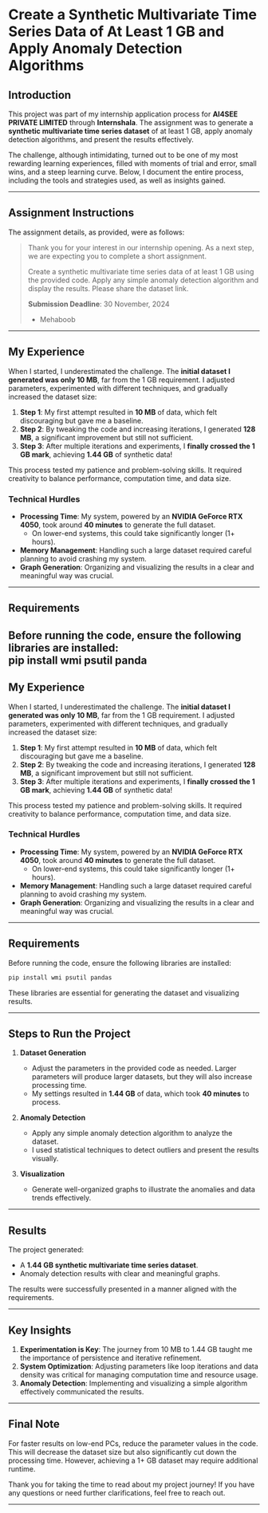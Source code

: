 # Create a Synthetic Multivariate Time Series Data of At Least 1 GB and Apply Anomaly Detection Algorithms  

## Introduction  
This project was part of my internship application process for **AI4SEE PRIVATE LIMITED** through **Internshala**. The assignment was to generate a **synthetic multivariate time series dataset** of at least 1 GB, apply anomaly detection algorithms, and present the results effectively.  

The challenge, although intimidating, turned out to be one of my most rewarding learning experiences, filled with moments of trial and error, small wins, and a steep learning curve. Below, I document the entire process, including the tools and strategies used, as well as insights gained.  

---

## Assignment Instructions  
The assignment details, as provided, were as follows:  

> Thank you for your interest in our internship opening. As a next step, we are expecting you to complete a short assignment.  
>  
> Create a synthetic multivariate time series data of at least 1 GB using the provided code. Apply any simple anomaly detection algorithm and display the results. Please share the dataset link.  
>  
> **Submission Deadline**: 30 November, 2024  
> - Mehaboob  

---

## My Experience  

When I started, I underestimated the challenge. The **initial dataset I generated was only 10 MB**, far from the 1 GB requirement. I adjusted parameters, experimented with different techniques, and gradually increased the dataset size:  

1. **Step 1**: My first attempt resulted in **10 MB** of data, which felt discouraging but gave me a baseline.  
2. **Step 2**: By tweaking the code and increasing iterations, I generated **128 MB**, a significant improvement but still not sufficient.  
3. **Step 3**: After multiple iterations and experiments, I **finally crossed the 1 GB mark**, achieving **1.44 GB** of synthetic data!  

This process tested my patience and problem-solving skills. It required creativity to balance performance, computation time, and data size.  

### Technical Hurdles  

- **Processing Time**: My system, powered by an **NVIDIA GeForce RTX 4050**, took around **40 minutes** to generate the full dataset.  
  - On lower-end systems, this could take significantly longer (1+ hours).  
- **Memory Management**: Handling such a large dataset required careful planning to avoid crashing my system.  
- **Graph Generation**: Organizing and visualizing the results in a clear and meaningful way was crucial.  

---

## Requirements  

Before running the code, ensure the following libraries are installed:  
pip install wmi psutil panda
---

## My Experience  

When I started, I underestimated the challenge. The **initial dataset I generated was only 10 MB**, far from the 1 GB requirement. I adjusted parameters, experimented with different techniques, and gradually increased the dataset size:  

1. **Step 1**: My first attempt resulted in **10 MB** of data, which felt discouraging but gave me a baseline.  
2. **Step 2**: By tweaking the code and increasing iterations, I generated **128 MB**, a significant improvement but still not sufficient.  
3. **Step 3**: After multiple iterations and experiments, I **finally crossed the 1 GB mark**, achieving **1.44 GB** of synthetic data!  

This process tested my patience and problem-solving skills. It required creativity to balance performance, computation time, and data size.  

### Technical Hurdles  

- **Processing Time**: My system, powered by an **NVIDIA GeForce RTX 4050**, took around **40 minutes** to generate the full dataset.  
  - On lower-end systems, this could take significantly longer (1+ hours).  
- **Memory Management**: Handling such a large dataset required careful planning to avoid crashing my system.  
- **Graph Generation**: Organizing and visualizing the results in a clear and meaningful way was crucial.  

---

## Requirements  

Before running the code, ensure the following libraries are installed:  

```bash
pip install wmi psutil pandas
```  

These libraries are essential for generating the dataset and visualizing results.  

---

## Steps to Run the Project  

1. **Dataset Generation**  
   - Adjust the parameters in the provided code as needed. Larger parameters will produce larger datasets, but they will also increase processing time.  
   - My settings resulted in **1.44 GB** of data, which took **40 minutes** to process.  

2. **Anomaly Detection**  
   - Apply any simple anomaly detection algorithm to analyze the dataset.  
   - I used statistical techniques to detect outliers and present the results visually.  

3. **Visualization**  
   - Generate well-organized graphs to illustrate the anomalies and data trends effectively.  

---

## Results  

The project generated:  

- A **1.44 GB synthetic multivariate time series dataset**.  
- Anomaly detection results with clear and meaningful graphs.  

The results were successfully presented in a manner aligned with the requirements.  

---

## Key Insights  

1. **Experimentation is Key**: The journey from 10 MB to 1.44 GB taught me the importance of persistence and iterative refinement.  
2. **System Optimization**: Adjusting parameters like loop iterations and data density was critical for managing computation time and resource usage.  
3. **Anomaly Detection**: Implementing and visualizing a simple algorithm effectively communicated the results.  

---

## Final Note  

For faster results on low-end PCs, reduce the parameter values in the code. This will decrease the dataset size but also significantly cut down the processing time. However, achieving a 1+ GB dataset may require additional runtime.  

Thank you for taking the time to read about my project journey! If you have any questions or need further clarifications, feel free to reach out.  

---
